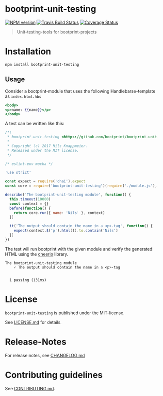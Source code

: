 # bootprint-unit-testing 

[![NPM version](https://img.shields.io/npm/v/bootprint-unit-testing.svg)](https://npmjs.com/package/bootprint-unit-testing)
[![Travis Build Status](https://travis-ci.org/.svg?branch=master)](https://travis-ci.org/)
[![Coverage Status](https://img.shields.io/coveralls/.svg)](https://coveralls.io/r/)

> Unit-testing-tools for bootprint-projects


# Installation

```
npm install bootprint-unit-testing
```

## Usage

Consider a bootprint-module that uses the following Handlebarse-template as `index.html.hbs`

```hbs
<body>
<p>name: {{name}}</p>
</body>
```


A test can be written like this: 

```js
/*!
 * bootprint-unit-testing <https://github.com/bootprint/bootprint-unit-testing>
 *
 * Copyright (c) 2017 Nils Knappmeier.
 * Released under the MIT license.
 */

/* eslint-env mocha */

'use strict'

const expect = require('chai').expect
const core = require('bootprint-unit-testing')(require('./module.js'), __dirname)

describe('The bootprint-unit-testing module', function() {
  this.timeout(10000)
  const context = {}
  before(function() {
    return core.run({ name: 'Nils' }, context)
  })

  it('The output should contain the name in a <p>-tag', function() {
    expect(context.$('p').html()).to.contain('Nils')
  })
})
```

The test will run bootprint with the given module and verify the generated HTML 
using the [cheerio](https://npmjs.com/package/cheerio) library.

```
The bootprint-unit-testing module
    ✓ The output should contain the name in a <p>-tag


  1 passing (131ms)
```



# License

`bootprint-unit-testing` is published under the MIT-license.

See [LICENSE.md](LICENSE.md) for details.


# Release-Notes
 
For release notes, see [CHANGELOG.md](CHANGELOG.md)
 
# Contributing guidelines

See [CONTRIBUTING.md](CONTRIBUTING.md).